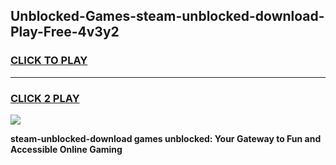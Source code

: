 
## Unblocked-Games-steam-unblocked-download-Play-Free-4v3y2
<h3>
<a href="https://premium76.site?title=steam-unblocked-download&ref=18A1">CLICK TO PLAY</a></h3>
<hr>

<h3>
<a href="https://premium76.site?title=steam-unblocked-download&ref=18A1">CLICK 2 PLAY</a>
  
</h3>

<a href="https://premium76.site?title=steam-unblocked-download&ref=18A1"><img src="https://clearcache.store/games.png"></a>


**steam-unblocked-download games unblocked: Your Gateway to Fun and Accessible Online Gaming**
